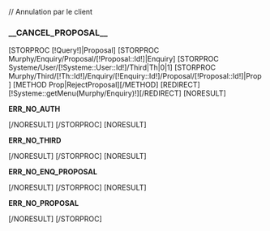 // Annulation par le client

<h3>__CANCEL_PROPOSAL__</h3>

[STORPROC [!Query!]|Proposal]
    [STORPROC Murphy/Enquiry/Proposal/[!Proposal::Id!]|Enquiry]
        [STORPROC Systeme/User/[!Systeme::User::Id!]/Third|Th|0|1]
            [STORPROC Murphy/Third/[!Th::Id!]/Enquiry/[!Enquiry::Id!]/Proposal/[!Proposal::Id!]|Prop]
                [METHOD Prop|RejectProposal][/METHOD]
                [REDIRECT][!Systeme::getMenu(Murphy/Enquiry)!][/REDIRECT]
                [NORESULT]
                    <p>__ERR_NO_AUTH__</p>
                [/NORESULT]
            [/STORPROC]
            [NORESULT]
                <p>__ERR_NO_THIRD__</p>
            [/NORESULT]
        [/STORPROC]
        [NORESULT]
            <p>__ERR_NO_ENQ_PROPOSAL__</p>
        [/NORESULT]
    [/STORPROC]
    [NORESULT]
        <p>__ERR_NO_PROPOSAL__</p>
    [/NORESULT]
[/STORPROC]